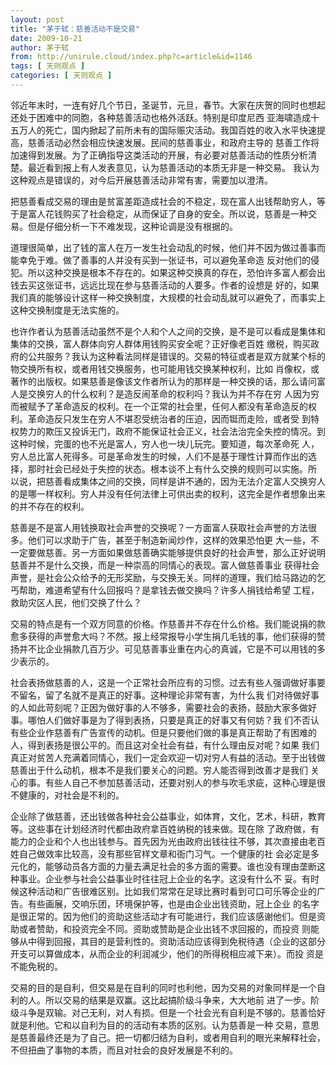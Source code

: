 ```yaml
---
layout: post
title: "茅于轼：慈善活动不是交易"
date: 2009-10-21
author: 茅于轼
from: http://unirule.cloud/index.php?c=article&id=1146
tags: [ 天则观点 ]
categories: [ 天则观点 ]
---
```


<div class="article">
 <div class="body-text">
  <p align="left">
  </p>
  <p>
   邻近年末时，一连有好几个节日，圣诞节，元旦，春节。大家在庆贺的同时也想起还处于困难中的同胞，各种慈善活动也格外活跃。特别是印度尼西 亚海啸造成十五万人的死亡，国内掀起了前所未有的国际赈灾活动。我国百姓的收入水平快速提高，慈善活动必然会相应快速发展。民间的慈善事业，和政府主导的 慈善工作将加速得到发展。为了正确指导这类活动的开展，有必要对慈善活动的性质分析清楚。最近看到报上有人发表意见，认为慈善活动的本质无非是一种交易。 我认为这种观点是错误的，对今后开展慈善活动非常有害，需要加以澄清。
   <br/>
  </p>
  <p>
   把慈善看成交易的理由是贫富差距造成社会的不稳定，现在富人出钱帮助穷人，等于是富人花钱购买了社会稳定，从而保证了自身的安全。所以说，慈善是一种交易。但是仔细分析一下不难发现，这种论调是没有根据的。
   <br/>
  </p>
  <p>
   道理很简单，出了钱的富人在万一发生社会动乱的时候，他们并不因为做过善事而能幸免于难。做了善事的人并没有买到一张证书，可以避免革命造 反对他们的侵犯。所以这种交换是根本不存在的。如果这种交换真的存在，恐怕许多富人都会出钱去买这张证书，远远比现在参与慈善活动的人要多。作者的设想是 好的，如果我们真的能够设计这样一种交换制度，大规模的社会动乱就可以避免了，而事实上这种交换制度是无法实施的。
   <br/>
  </p>
  <p>
   也许作者认为慈善活动虽然不是个人和个人之间的交换，是不是可以看成是集体和集体的交换，富人群体向穷人群体用钱购买安全呢？正好像老百姓 缴税，购买政府的公共服务？我认为这种看法同样是错误的。交易的特征或者是双方就某个标的物交换所有权，或者用钱交换服务，也可能用钱交换某种权利，比如 肖像权，或著作的出版权。如果慈善是像该文作者所认为的那样是一种交换的话，那么请问富人是交换穷人的什么权利？是造反闹革命的权利吗？我认为并不存在穷 人因为穷而被赋予了革命造反的权利。在一个正常的社会里，任何人都没有革命造反的权利。革命造反只发生在穷人不堪忍受统治者的压迫，因而铤而走险，或者受 到特权势力的欺压又投诉无门，政府不能保证社会正义，社会法治完全失控的情况。到这种时候，完蛋的也不光是富人，穷人也一块儿玩完。要知道，每次革命死 人，穷人总比富人死得多。可是革命发生的时候，人们不是基于理性计算而作出的选择，那时社会已经处于失控的状态。根本谈不上有什么交换的规则可以实施。所 以说，把慈善看成集体之间的交换，同样是讲不通的，因为无法介定富人交换穷人的是哪一样权利。穷人并没有任何法律上可供出卖的权利，这完全是作者想象出来 的并不存在的权利。
   <br/>
  </p>
  <p>
   慈善是不是富人用钱换取社会声誉的交换呢？一方面富人获取社会声誉的方法很多。他们可以求助于广告，甚至于制造新闻炒作，这样的效果恐怕更 大一些，不一定要做慈善。另一方面如果做慈善确实能够提供良好的社会声誉，那么正好说明慈善并不是什么交换，而是一种崇高的同情心的表现。富人做慈善事业 获得社会声誉，是社会公众给予的无形奖励，与交换无关。同样的道理，我们给马路边的乞丐帮助，难道希望有什么回报吗？是拿钱去做交换吗？许多人捐钱给希望 工程，救助灾区人民，他们交换了什么？
   <br/>
  </p>
  <p>
   交易的特点是有一个双方同意的价格。作慈善并不存在什么价格。我们能说捐的款愈多获得的声誉愈大吗？不然。报上经常报导小学生捐几毛钱的事，他们获得的赞扬并不比企业捐款几百万少。可见慈善事业重在内心的真诚，它是不可以用钱的多少表示的。
   <br/>
  </p>
  <p>
   社会表扬做慈善的人，这是一个正常社会所应有的习惯。过去有些人强调做好事要不留名，留了名就不是真正的好事。这种理论非常有害，为什么我 们对待做好事的人如此苛刻呢？正因为做好事的人不够多，需要社会的表扬，鼓励大家多做好事。哪怕人们做好事是为了得到表扬，只要是真正的好事又有何妨？我 们不否认有些企业作慈善有广告宣传的动机。但是只要他们做的事是真正帮助了有困难的人，得到表扬是很公平的。而且这对全社会有益，有什么理由反对呢？如果 我们真正对贫苦人充满着同情心，我们一定会欢迎一切对穷人有益的活动。至于出钱做慈善出于什么动机，根本不是我们要关心的问题。穷人能否得到改善才是我们 关心的事。有些人自己不参加慈善活动，还要对别人的参与吹毛求疵，这种心理是很不健康的，对社会是不利的。
   <br/>
  </p>
  <p>
   企业除了做慈善，还出钱做各种社会公益事业，如体育，文化，艺术，科研，教育等。这些事在计划经济时代都由政府拿百姓纳税的钱来做。现在除 了政府做，有能力的企业和个人也出钱参与。首先因为光由政府出钱往往不够，其次直接由老百姓自己做效率比较高，没有那些官样文章和衙门习气。一个健康的社 会必定是多元化的，能够动员各方面的力量去满足社会的多方面的需要。谁也没有理由垄断这种事业。企业参与社会公益事业时往往冠上企业的名字。这没有什么不 妥。有时候这种活动和广告很难区别。比如我们常常在足球比赛时看到可口可乐等企业的广告。有些画展，交响乐团，环境保护等，也是由企业出钱资助，冠上企业 的名字是很正常的。因为他们的资助这些活动才有可能进行，我们应该感谢他们。但是资助或者赞助，和投资完全不同。资助或赞助是企业出钱不求回报的，而投资 则能够从中得到回报，其目的是营利性的。资助活动应该得到免税待遇（企业的这部分开支可以算做成本，从而企业的利润减少，他们的所得税相应减下来）。而投 资是不能免税的。
   <br/>
  </p>
  <p>
   交易的目的是自利，但交易是在自利的同时也利他，因为交易的对象同样是一个自利的人。所以交易的结果是双赢。这比起搞阶级斗争来，大大地前 进了一步。阶级斗争是双输。对己无利，对人有损。但是一个社会光有自利是不够的。慈善恰好就是利他。它和以自利为目的的活动有本质的区别。认为慈善是一种 交易，意思是慈善最终还是为了自己。把一切都归结为自利，或者用自利的眼光来解释社会，不但扭曲了事物的本质，而且对社会的良好发展是不利的。
  </p>
 </div>
</div>

